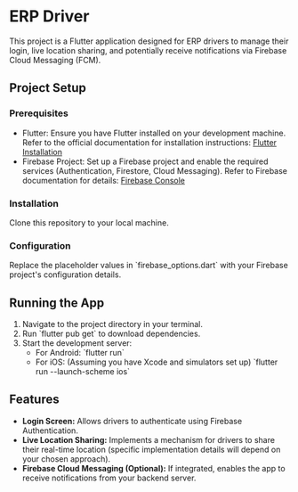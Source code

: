 <h1>ERP Driver</h1>

  <p>This project is a Flutter application designed for ERP drivers to manage their login, live location sharing, and potentially receive notifications via Firebase Cloud Messaging (FCM).</p>

  <h2>Project Setup</h2>

  <h3>Prerequisites</h3>

  <ul>
    <li>Flutter: Ensure you have Flutter installed on your development machine. Refer to the official documentation for installation instructions: <a href="https://docs.flutter.dev/get-started/install">Flutter Installation</a></li>
    <li>Firebase Project: Set up a Firebase project and enable the required services (Authentication, Firestore, Cloud Messaging). Refer to Firebase documentation for details: <a href="https://console.firebase.google.com/">Firebase Console</a></li>
  </ul>

  <h3>Installation</h3>

  <p>Clone this repository to your local machine.</p>

  <h3>Configuration</h3>

  <p>Replace the placeholder values in `firebase_options.dart` with your Firebase project's configuration details.</p>

  <h2>Running the App</h2>

  <ol>
    <li>Navigate to the project directory in your terminal.</li>
    <li>Run `flutter pub get` to download dependencies.</li>
    <li>Start the development server:
      <ul>
        <li>For Android: `flutter run`</li>
        <li>For iOS: (Assuming you have Xcode and simulators set up) `flutter run --launch-scheme ios`</li>
      </ul>
    </li>
  </ol>

  <h2>Features</h2>

  <ul>
    <li><strong>Login Screen:</strong> Allows drivers to authenticate using Firebase Authentication.</li>
    <li><strong>Live Location Sharing:</strong> Implements a mechanism for drivers to share their real-time location (specific implementation details will depend on your chosen approach).</li>
    <li><strong>Firebase Cloud Messaging (Optional):</strong> If integrated, enables the app to receive notifications from your backend server.</li>
  </ul>